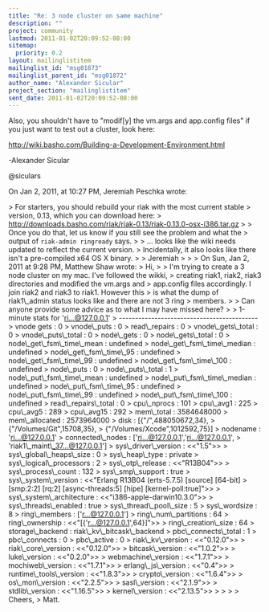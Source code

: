 ```yaml
---
title: "Re: 3 node cluster on same machine"
description: ""
project: community
lastmod: 2011-01-02T20:09:52-08:00
sitemap:
  priority: 0.2
layout: mailinglistitem
mailinglist_id: "msg01873"
mailinglist_parent_id: "msg01872"
author_name: "Alexander Sicular"
project_section: "mailinglistitem"
sent_date: 2011-01-02T20:09:52-08:00
---
```



Also, you shouldn't have to "modif[y] the vm.args and app.config files" if you 
just want to test out a cluster, look here:

http://wiki.basho.com/Building-a-Development-Environment.html

-Alexander Sicular

@siculars

On Jan 2, 2011, at 10:27 PM, Jeremiah Peschka wrote:

&gt; For starters, you should rebuild your riak with the most current stable 
&gt; version, 0.13, which you can download here: 
&gt; http://downloads.basho.com/riak/riak-0.13/riak-0.13.0-osx-i386.tar.gz 
&gt; 
&gt; Once you do that, let us know if you still see the problem and what the 
&gt; output of `riak-admin ringready` says.
&gt; 
&gt; ... looks like the wiki needs updated to reflect the current version. 
&gt; Incidentally, it also looks like there isn't a pre-compiled x64 OS X binary. 
&gt; 
&gt; Jeremiah 
&gt; 
&gt; 
&gt; On Sun, Jan 2, 2011 at 9:28 PM, Matthew Shaw  wrote:
&gt; Hi,
&gt; 
&gt; I'm trying to create a 3 node cluster on my mac. I've followed the wikki, 
&gt; creating riak1, riak2, riak3 directories and modified the vm.args and 
&gt; app.config files accordingly. I join riak2 and riak3 to riak1. However this 
&gt; is what the dump of riak1\\_admin status looks like and there are not 3 ring 
&gt; members.
&gt; 
&gt; Can anyone provide some advice as to what I may have missed here?
&gt; 
&gt; 1-minute stats for 'ri...@127.0.0.1'
&gt; -------------------------------------------
&gt; vnode gets : 0
&gt; vnode\\_puts : 0
&gt; read\\_repairs : 0
&gt; vnode\\_gets\\_total : 0
&gt; vnode\\_puts\\_total : 0
&gt; node\\_gets : 0
&gt; node\\_gets\\_total : 0
&gt; node\\_get\\_fsm\\_time\\_mean : undefined
&gt; node\\_get\\_fsm\\_time\\_median : undefined
&gt; node\\_get\\_fsm\\_time\\_95 : undefined
&gt; node\\_get\\_fsm\\_time\\_99 : undefined
&gt; node\\_get\\_fsm\\_time\\_100 : undefined
&gt; node\\_puts : 0
&gt; node\\_puts\\_total : 1
&gt; node\\_put\\_fsm\\_time\\_mean : undefined
&gt; node\\_put\\_fsm\\_time\\_median : undefined
&gt; node\\_put\\_fsm\\_time\\_95 : undefined
&gt; node\\_put\\_fsm\\_time\\_99 : undefined
&gt; node\\_put\\_fsm\\_time\\_100 : undefined
&gt; read\\_repairs\\_total : 0
&gt; cpu\\_nprocs : 101
&gt; cpu\\_avg1 : 225
&gt; cpu\\_avg5 : 289
&gt; cpu\\_avg15 : 292
&gt; mem\\_total : 3584648000
&gt; mem\\_allocated : 2573964000
&gt; disk : [{"/",488050672,34},
&gt; {"/Volumes/Git",15708,35},
&gt; {"/Volumes/Xcode",1012592,75}]
&gt; nodename : 'ri...@127.0.0.1'
&gt; connected\\_nodes : ['ri...@127.0.0.1','ri...@127.0.0.1',
&gt; 'riak1\\_maint\\_37...@127.0.0.1']
&gt; sys\\_driver\\_version : &lt;&lt;"1.5"&gt;&gt;
&gt; sys\\_global\\_heaps\\_size : 0
&gt; sys\\_heap\\_type : private
&gt; sys\\_logical\\_processors : 2
&gt; sys\\_otp\\_release : &lt;&lt;"R13B04"&gt;&gt;
&gt; sys\\_process\\_count : 132
&gt; sys\\_smp\\_support : true
&gt; sys\\_system\\_version : &lt;&lt;"Erlang R13B04 (erts-5.7.5) [source] [64-bit] 
&gt; [smp:2:2] [rq:2] [async-threads:5] [hipe] [kernel-poll:true]"&gt;&gt;
&gt; sys\\_system\\_architecture : &lt;&lt;"i386-apple-darwin10.3.0"&gt;&gt;
&gt; sys\\_threads\\_enabled : true
&gt; sys\\_thread\\_pool\\_size : 5
&gt; sys\\_wordsize : 8
&gt; ring\\_members : ['r...@127.0.0.1']
&gt; ring\\_num\\_partitions : 64
&gt; ring\\_ownership : &lt;&lt;"[{'r...@127.0.0.1',64}]"&gt;&gt;
&gt; ring\\_creation\\_size : 64
&gt; storage\\_backend : riak\\_kv\\_bitcask\\_backend
&gt; pbc\\_connects\\_total : 1
&gt; pbc\\_connects : 0
&gt; pbc\\_active : 0
&gt; riak\\_kv\\_version : &lt;&lt;"0.12.0"&gt;&gt;
&gt; riak\\_core\\_version : &lt;&lt;"0.12.0"&gt;&gt;
&gt; bitcask\\_version : &lt;&lt;"1.0.2"&gt;&gt;
&gt; luke\\_version : &lt;&lt;"0.2.0"&gt;&gt;
&gt; webmachine\\_version : &lt;&lt;"1.7.1"&gt;&gt;
&gt; mochiweb\\_version : &lt;&lt;"1.7.1"&gt;&gt;
&gt; erlang\\_js\\_version : &lt;&lt;"0.4"&gt;&gt;
&gt; runtime\\_tools\\_version : &lt;&lt;"1.8.3"&gt;&gt;
&gt; crypto\\_version : &lt;&lt;"1.6.4"&gt;&gt;
&gt; os\\_mon\\_version : &lt;&lt;"2.2.5"&gt;&gt;
&gt; sasl\\_version : &lt;&lt;"2.1.9"&gt;&gt;
&gt; stdlib\\_version : &lt;&lt;"1.16.5"&gt;&gt;
&gt; kernel\\_version : &lt;&lt;"2.13.5"&gt;&gt;
&gt; 
&gt; 
&gt; 
&gt; Cheers,
&gt; Matt.
 

